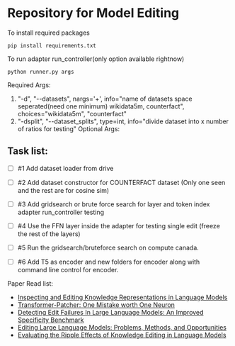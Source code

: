 # Repository for Model Editing
To install required packages
```
pip install requirements.txt
```

To run adapter run_controller(only option available rightnow)
```
python runner.py args
```
Required Args:
1. "-d", "--datasets", nargs='+', info="name of datasets space seperated(need one minimum) wikidata5m, counterfact", choices="wikidata5m", "counterfact"
2. "-dsplit", "--dataset_splits", type=int, info="divide dataset into x number of ratios for testing"
Optional Args:

## Task list:
- [ ] #1 Add dataset loader from drive
- [ ] #2 Add dataset constructor for COUNTERFACT dataset (Only one seen and the rest are for cosine sim)
- [ ] #3 Add gridsearch or brute force search for layer and token index adapter run_controller testing 
- [ ] #4 Use the FFN layer inside the adapter for testing single edit (freeze the rest of the layers)
- [ ] #5 Run the gridsearch/bruteforce search on compute canada.
- [ ] #6 Add T5 as encoder and new folders for encoder along with command line control for encoder. 


Paper Read list:
- [Inspecting and Editing Knowledge Representations in Language Models](https://arxiv.org/abs/2304.00740)
- [Transformer-Patcher: One Mistake worth One Neuron](https://arxiv.org/abs/2301.09785)
- [Detecting Edit Failures In Large Language Models: An Improved Specificity Benchmark](https://aclanthology.org/2023.findings-acl.733/)
- [Editing Large Language Models: Problems, Methods, and Opportunities](https://arxiv.org/abs/2305.13172)
- [Evaluating the Ripple Effects of Knowledge Editing in Language Models](https://arxiv.org/abs/2307.12976)